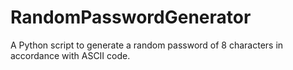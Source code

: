 # RandomPasswordGenerator
 A Python script to generate a random password of 8 characters in accordance with ASCII code.
